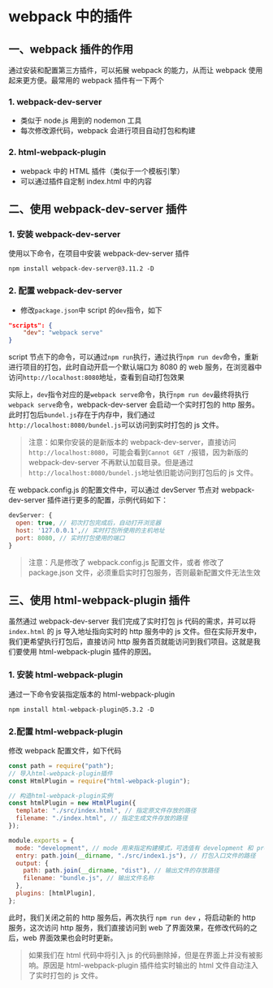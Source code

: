# webpack 中的插件

## 一、webpack 插件的作用

通过安装和配置第三方插件，可以拓展 webpack 的能力，从而让 webpack 使用起来更方便。最常用的 webpack 插件有一下两个

### 1. webpack-dev-server

- 类似于 node.js 用到的 nodemon 工具
- 每次修改源代码，webpack 会进行项目自动打包和构建

### 2. html-webpack-plugin

- webpack 中的 HTML 插件（类似于一个模板引擎）
- 可以通过插件自定制 index.html 中的内容



## 二、使用 webpack-dev-server 插件

### 1. 安装 webpack-dev-server

使用以下命令，在项目中安装 webpack-dev-server 插件

```shell
npm install webpack-dev-server@3.11.2 -D
```

### 2. 配置 webpack-dev-server

- 修改`package.json`中 script 的`dev`指令，如下

```json
"scripts": {
    "dev": "webpack serve"
}
```

script 节点下的命令，可以通过`npm run`执行，通过执行`npm run dev`命令，重新进行项目的打包，此时自动开启一个默认端口为 8080 的 web 服务，在浏览器中访问`http://localhost:8080`地址，查看到自动打包效果

实际上，`dev`指令对应的是`webpack serve`命令，执行`npm run dev`最终将执行`webpack serve`命令，webpack-dev-server 会启动一个实时打包的 http 服务。此时打包后`bundel.js`存在于内存中，我们通过`http://localhost:8080/bundel.js`可以访问到实时打包的 js 文件。

> 注意：如果你安装的是新版本的 webpack-dev-server，直接访问`http://localhost:8080`，可能会看到`Cannot GET /`报错，因为新版的 webpack-dev-server 不再默认加载目录。但是通过`http://localhost:8080/bundel.js`地址依旧能访问到打包后的 js 文件。
>


在 webpack.config.js 的配置文件中，可以通过 devServer 节点对 webpack-dev-server 插件进行更多的配置，示例代码如下：

```javascript
devServer: {
  open: true, // 初次打包完成后，自动打开浏览器
  host: '127.0.0.1',// 实时打包所使用的主机地址
  port: 8080, // 实时打包使用的端口
}
```

> 注意：凡是修改了 webpack.config.js 配置文件，或者 修改了 package.json 文件，必须重启实时打包服务，否则最新配置文件无法生效
>



## 三、使用 html-webpack-plugin 插件

虽然通过 webpack-dev-server 我们完成了实时打包 js 代码的需求，并可以将 `index.html` 的 js 导入地址指向实时的 http 服务中的 js 文件。但在实际开发中，我们更希望执行打包后，直接访问 http 服务首页就能访问到我们项目。这就是我们要使用 html-webpack-plugin 插件的原因。

### 1. 安装 html-webpack-plugin

通过一下命令安装指定版本的 html-webpack-plugin

```shell
npm install html-webpack-plugin@5.3.2 -D
```

### 2.配置 html-webpack-plugin

修改 webpack 配置文件，如下代码

```javascript
const path = require("path");
// 导入html-webpack-plugin插件
const HtmlPlugin = require("html-webpack-plugin");

// 构造html-webpack-plugin实例
const htmlPlugin = new HtmlPlugin({
  template: "./src/index.html", // 指定原文件存放的路径
  filename: "./index.html", // 指定生成文件存放的路径
});

module.exports = {
  mode: "development", // mode 用来指定构建模式，可选值有 development 和 production
  entry: path.join(__dirname, "./src/index1.js"), // 打包入口文件的路径
  output: {
    path: path.join(__dirname, "dist"), // 输出文件的存放路径
    filename: "bundle.js", // 输出文件名称
  },
  plugins: [htmlPlugin],
};
```

此时，我们关闭之前的 http 服务后，再次执行 `npm run dev` ，将启动新的 http 服务，这次访问 http 服务，我们直接访问到 web 了界面效果，在修改代码的之后，web 界面效果也会时时更新。


> 如果我们在 html 代码中将引入 js 的代码删除掉，但是在界面上并没有被影响。原因是 html-webpack-plugin 插件给实时输出的 html 文件自动注入了实时打包的 js 文件。
>


